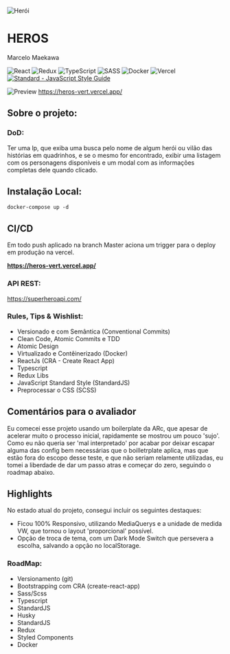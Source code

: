 ![Herói](https://heros-vert.vercel.app/images/icon.png)
# HEROS
Marcelo Maekawa

![React](https://img.shields.io/badge/react-%2320232a.svg?style=for-the-badge&logo=react&logoColor=%2361DAFB)
![Redux](https://img.shields.io/badge/redux-%23593d88.svg?style=for-the-badge&logo=redux&logoColor=white)
![TypeScript](https://img.shields.io/badge/typescript-%23007ACC.svg?style=for-the-badge&logo=typescript&logoColor=white)
![SASS](https://img.shields.io/badge/SASS-hotpink.svg?style=for-the-badge&logo=SASS&logoColor=white)
![Docker](https://img.shields.io/badge/docker-%230db7ed.svg?style=for-the-badge&logo=docker&logoColor=white)
![Vercel](https://img.shields.io/badge/vercel-%23000000.svg?style=for-the-badge&logo=vercel&logoColor=white)
[![Standard - JavaScript Style Guide](https://cdn.rawgit.com/standard/standard/master/badge.svg)](https://github.com/standard/standard)

![Preview](https://heros-vert.vercel.app/images/thumbnail.png)
https://heros-vert.vercel.app/

## Sobre o projeto:

### DoD:
Ter uma lp, que exiba uma busca pelo nome de algum herói ou vilão das histórias em quadrinhos, e se o mesmo for encontrado, exibir uma listagem com os personagens disponíveis e um modal com as informações completas dele quando clicado.

## Instalação Local:

    docker-compose up -d

## CI/CD
Em todo push aplicado na branch Master aciona um trigger para o deploy em produção na vercel.

**https://heros-vert.vercel.app/**

### API REST:
https://superheroapi.com/ 

### Rules, Tips & Wishlist:
- Versionado e com Semântica (Conventional Commits)
- Clean Code, Atomic Commits e TDD
- Atomic Design
- Virtualizado e Contêinerizado (Docker)
- ReactJs (CRA - Create React App)
- Typescript
- Redux Libs 
- JavaScript Standard Style (StandardJS)
- Preprocessar o CSS (SCSS)

## Comentários para o avaliador
Eu comecei esse projeto usando um boilerplate da ARc, que apesar de acelerar muito o processo inicial, rapidamente se mostrou um pouco 'sujo'. Como eu não queria ser 'mal interpretado' por acabar por deixar escapar alguma das config bem necessárias que o boilletrplate aplica, mas que estão fora do escopo desse teste, e que não seriam relamente utilizadas, eu tomei a liberdade de dar um passo atras e começar do zero, seguindo o roadmap abaixo.

## Highlights
No estado atual do projeto, consegui incluir os seguintes destaques: 
- Ficou 100% Responsivo, utilizando MediaQuerys e a unidade de medida VW, que tornou o layout 'proporcional' possível.
- Opção de troca de tema, com um Dark Mode Switch que persevera a escolha, salvando a opção no localStorage.

### RoadMap:
- Versionamento (git)
- Bootstrapping com CRA (create-react-app)
- Sass/Scss
- Typescript
- StandardJS
- Husky
- StandardJS
- Redux
- Styled Components
- Docker

